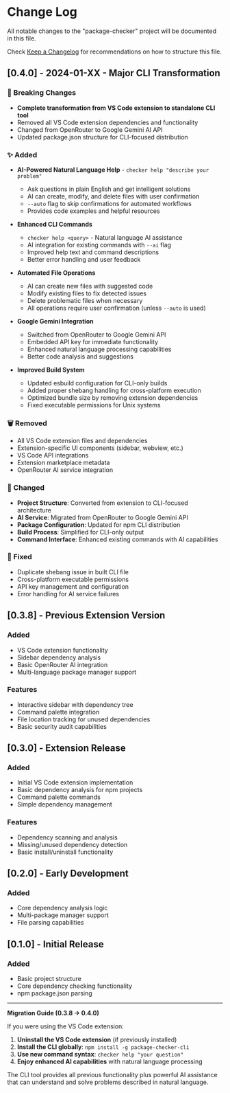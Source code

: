 # Change Log

All notable changes to the "package-checker" project will be documented in this file.

Check [Keep a Changelog](http://keepachangelog.com/) for recommendations on how to structure this file.

## [0.4.0] - 2024-01-XX - Major CLI Transformation

### 🚀 Breaking Changes
- **Complete transformation from VS Code extension to standalone CLI tool**
- Removed all VS Code extension dependencies and functionality
- Changed from OpenRouter to Google Gemini AI API
- Updated package.json structure for CLI-focused distribution

### ✨ Added
- **AI-Powered Natural Language Help** - `checker help "describe your problem"`
  - Ask questions in plain English and get intelligent solutions
  - AI can create, modify, and delete files with user confirmation
  - `--auto` flag to skip confirmations for automated workflows
  - Provides code examples and helpful resources

- **Enhanced CLI Commands**
  - `checker help <query>` - Natural language AI assistance
  - AI integration for existing commands with `--ai` flag
  - Improved help text and command descriptions
  - Better error handling and user feedback

- **Automated File Operations**
  - AI can create new files with suggested code
  - Modify existing files to fix detected issues
  - Delete problematic files when necessary
  - All operations require user confirmation (unless `--auto` is used)

- **Google Gemini Integration**
  - Switched from OpenRouter to Google Gemini API
  - Embedded API key for immediate functionality
  - Enhanced natural language processing capabilities
  - Better code analysis and suggestions

- **Improved Build System**
  - Updated esbuild configuration for CLI-only builds
  - Added proper shebang handling for cross-platform execution
  - Optimized bundle size by removing extension dependencies
  - Fixed executable permissions for Unix systems

### 🗑️ Removed
- All VS Code extension files and dependencies
- Extension-specific UI components (sidebar, webview, etc.)
- VS Code API integrations
- Extension marketplace metadata
- OpenRouter AI service integration

### 🔧 Changed
- **Project Structure**: Converted from extension to CLI-focused architecture
- **AI Service**: Migrated from OpenRouter to Google Gemini API
- **Package Configuration**: Updated for npm CLI distribution
- **Build Process**: Simplified for CLI-only output
- **Command Interface**: Enhanced existing commands with AI capabilities

### 🐛 Fixed
- Duplicate shebang issue in built CLI file
- Cross-platform executable permissions
- API key management and configuration
- Error handling for AI service failures

## [0.3.8] - Previous Extension Version

### Added
- VS Code extension functionality
- Sidebar dependency analysis
- Basic OpenRouter AI integration
- Multi-language package manager support

### Features
- Interactive sidebar with dependency tree
- Command palette integration
- File location tracking for unused dependencies
- Basic security audit capabilities

## [0.3.0] - Extension Release

### Added
- Initial VS Code extension implementation
- Basic dependency analysis for npm projects
- Command palette commands
- Simple dependency management

### Features
- Dependency scanning and analysis
- Missing/unused dependency detection
- Basic install/uninstall functionality

## [0.2.0] - Early Development

### Added
- Core dependency analysis logic
- Multi-package manager support
- File parsing capabilities

## [0.1.0] - Initial Release

### Added
- Basic project structure
- Core dependency checking functionality
- npm package.json parsing

---

**Migration Guide (0.3.8 → 0.4.0)**

If you were using the VS Code extension:

1. **Uninstall the VS Code extension** (if previously installed)
2. **Install the CLI globally**: `npm install -g package-checker-cli`
3. **Use new command syntax**: `checker help "your question"`
4. **Enjoy enhanced AI capabilities** with natural language processing

The CLI tool provides all previous functionality plus powerful AI assistance that can understand and solve problems described in natural language.